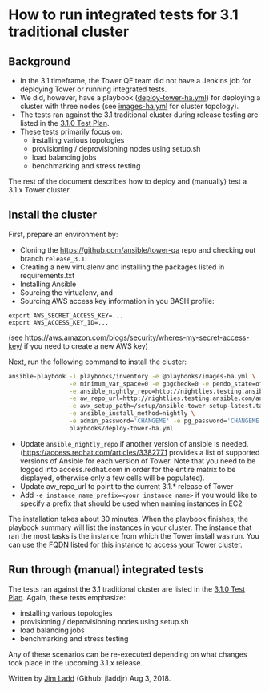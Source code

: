 # How to run integrated tests for 3.1 traditional cluster

## Background

* In the 3.1 timeframe, the Tower QE team did not have a Jenkins job for deploying Tower or running integrated tests.
* We did, however, have a playbook ([deploy-tower-ha.yml](https://github.com/ansible/tower-qa/blob/release_3.1/playbooks/deploy-tower-ha.yml)) for deploying a cluster with three nodes (see [images-ha.yml](https://github.com/ansible/tower-qa/blob/release_3.1/playbooks/images-ha.yml) for cluster topology).
* The tests ran against the 3.1 traditional cluster during release testing are listed in the [3.1.0 Test Plan](https://github.com/ansible/tower-qa/blob/release_3.1/docs/test_plans/testplan-3.1.0.md#clusteringha-ryan).
* These tests primarily focus on:
   - installing various topologies
   - provisioning / deprovisioning nodes using setup.sh
   - load balancing jobs
   - benchmarking and stress testing

The rest of the document describes how to deploy and (manually) test a 3.1.x Tower cluster.

## Install the cluster

First, prepare an environment by:
* Cloning the https://github.com/ansible/tower-qa repo and checking out branch `release_3.1`.
* Creating a new virtualenv and installing the packages listed in requirements.txt
* Installing Ansible
* Sourcing the virtualenv, and
* Sourcing AWS access key information in you BASH profile:
```
export AWS_SECRET_ACCESS_KEY=...
export AWS_ACCESS_KEY_ID=...
```
(see https://aws.amazon.com/blogs/security/wheres-my-secret-access-key/ if you need to create a new AWS key)

Next, run the following command to install the cluster:
```bash
ansible-playbook -i playbooks/inventory -e @playbooks/images-ha.yml \
                 -e minimum_var_space=0 -e gpgcheck=0 -e pendo_state=off \
                 -e ansible_nightly_repo=http://nightlies.testing.ansible.com/ansible_nightlies_QcGXFZKv5VfQHi/stable-2.4 \
                 -e aw_repo_url=http://nightlies.testing.ansible.com/ansible-tower_nightlies_m8u16fz56qr6q7/release_3.1.8 \
                 -e awx_setup_path=/setup/ansible-tower-setup-latest.tar.gz \
                 -e ansible_install_method=nightly \
                 -e admin_password='CHANGEME' -e pg_password='CHANGEME' \
                 playbooks/deploy-tower-ha.yml
```

* Update `ansible_nightly_repo` if another version of ansible is needed. (https://access.redhat.com/articles/3382771 provides a list of supported versions of Ansible for each version of Tower. Note that you need to be logged into access.redhat.com in order for the entire matrix to be displayed, otherwise only a few cells will be populated).
* Update aw_repo_url to point to the current 3.1.* release of Tower
* Add `-e instance_name_prefix=<your instance name>` if you would like to specify a prefix that should be used when naming instances in EC2

The installation takes about 30 minutes. When the playbook finishes, the playbook summary will list the instances in your cluster. The instance that ran the most tasks is the instance from which the Tower install was run. You can use the FQDN listed for this instance to access your Tower cluster.

## Run through (manual) integrated tests

The tests ran against the 3.1 traditional cluster are listed in the [3.1.0 Test Plan](https://github.com/ansible/tower-qa/blob/release_3.1/docs/test_plans/testplan-3.1.0.md#clusteringha-ryan). Again, these tests emphasize:
- installing various topologies
- provisioning / deprovisioning nodes using setup.sh
- load balancing jobs
- benchmarking and stress testing

Any of these scenarios can be re-executed depending on what changes took place in the upcoming 3.1.x release.

Written by [Jim Ladd](mailto:jladd@redhat.com) (Github: jladdjr) Aug 3, 2018.
